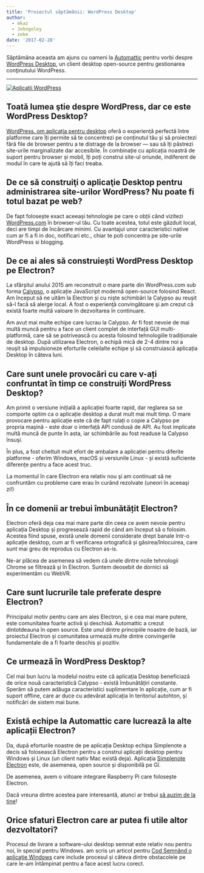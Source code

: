 ```yaml
---
title: 'Proiectul săptămânii: WordPress Desktop'
author:
  - mkaz
  - Johngoley
  - zeke
date: '2017-02-28'
---
```


Săptămâna aceasta am ajuns cu oameni la [Automattic](https://automattic.com/) pentru vorbi despre [WordPress Desktop](https://apps.wordpress.com/desktop/), un client desktop open-source pentru gestionarea conţinutului WordPress.

---

[![Aplicatii WordPress](https://cloud.githubusercontent.com/assets/2289/23391881/ea54d52e-fd2c-11e6-86ec-98fe466d5c5c.gif)](https://apps.wordpress.com/desktop/)

## Toată lumea ştie despre WordPress, dar ce este WordPress Desktop?

[WordPress. om aplicația pentru desktop](https://apps.wordpress.com/desktop/) oferă o experiență perfectă între platforme care îți permite să te concentrezi pe conținutul tău și să proiectezi fără file de browser pentru a te distrage de la browser — sau să îți păstrezi site-urile marginalizate dar accesibile. În combinație cu aplicația noastră de suport pentru browser și mobil, îți poți construi site-ul oriunde, indiferent de modul în care te ajută să îți faci treaba.

## De ce să construiţi o aplicaţie Desktop pentru administrarea site-urilor WordPress? Nu poate fi totul bazat pe web?

De fapt folosește exact aceeași tehnologie pe care o obții când vizitezi [WordPress.com](https://wordpress.com) în browser-ul tău. Cu toate acestea, totul este găzduit local, deci are timpi de încărcare minimi. Cu avantajul unor caracteristici native cum ar fi a fi in doc, notificari etc., chiar te poti concentra pe site-urile WordPress si blogging.

## De ce ai ales să construiești WordPress Desktop pe Electron?

La sfârșitul anului 2015 am reconstruit o mare parte din WordPress.com sub forma [Calypso](https://github.com/automattic/wp-calypso), o aplicație JavaScript modernă open-source folosind React. Am început să ne uităm la Electron și cu niște schimbări la Calypso au reușit să-l facă să alerge local. A fost o experienţă convingătoare şi am crezut că există foarte multă valoare în dezvoltarea în continuare.

Am avut mai multe echipe care lucrau la Calypso. Ar fi fost nevoie de mai multă muncă pentru a face un client complet de interfață GUI multi-platformă, care să se potrivească cu acesta folosind tehnologiile tradiționale de desktop. După utilizarea Electron, o echipă mică de 2-4 dintre noi a reușit să impulsioneze eforturile celeilalte echipe și să construiască aplicația Desktop în câteva luni.

## Care sunt unele provocări cu care v-ați confruntat în timp ce construiți WordPress Desktop?

Am primit o versiune inițială a aplicației foarte rapid, dar reglarea sa se comporte optim ca o aplicație desktop a durat mult mai mult timp. O mare provocare pentru aplicație este că de fapt rulați o copie a Calypso pe propria mașină - este doar o interfață API condusă de API. Au fost implicate multă muncă de punte în asta, iar schimbările au fost readuse la Calypso însuşi.

În plus, a fost cheltuit mult efort de ambalare a aplicației pentru diferite platforme - oferim Windows, macOS și versiunile Linux - și există suficiente diferențe pentru a face acest truc.

La momentul în care Electron era relativ nou şi am continuat să ne confruntăm cu probleme care erau în curând rezolvate (uneori în aceeaşi zi!)

## În ce domenii ar trebui îmbunătățit Electron?

Electron oferă deja cea mai mare parte din ceea ce avem nevoie pentru aplicația Desktop și progresează rapid de când am început să o folosim. Acestea fiind spuse, există unele domenii considerate drept banale într-o aplicație desktop, cum ar fi verificarea ortografică și găsirea/înlocuirea, care sunt mai greu de reprodus cu Electron as-is.

Ne-ar plăcea de asemenea să vedem că unele dintre noile tehnologii Chrome se filtrează şi în Electron. Suntem deosebit de dornici să experimentăm cu WebVR.

## Care sunt lucrurile tale preferate despre Electron?

Principalul motiv pentru care am ales Electron, şi e cea mai mare putere, este comunitatea foarte activă şi deschisă. Automattic a crezut dintotdeauna în open source. Este unul dintre principiile noastre de bază, iar proiectul Electron și comunitatea urmează multe dintre convingerile fundamentale de a fi foarte deschis și pozitiv.

## Ce urmează în WordPress Desktop?

Cel mai bun lucru la modelul nostru este că aplicația Desktop beneficiază de orice nouă caracteristică Calypso - există îmbunătățiri constante. Sperăm să putem adăuga caracteristici suplimentare în aplicație, cum ar fi suport offline, care ar duce cu adevărat aplicația în teritoriul autohton, și notificări de sistem mai bune.

## Există echipe la Automattic care lucrează la alte aplicații Electron?

Da, după eforturile noastre de pe aplicația Desktop echipa Simplenote a decis să folosească Electron pentru a construi aplicații desktop pentru Windows și Linux (un client nativ Mac există deja). Aplicația [Simplenote Electron](https://github.com/Automattic/simplenote-electron) este, de asemenea, open source și disponibilă pe Gî.

De asemenea, avem o viitoare integrare Raspberry Pi care folosește Electron.

Dacă vreuna dintre acestea pare interesantă, atunci ar trebui [să auzim de la tine](https://automattic.com/work-with-us/)!

## Orice sfaturi Electron care ar putea fi utile altor dezvoltatori?

Procesul de livrare a software-ului desktop semnat este relativ nou pentru noi, în special pentru Windows. am scris un articol pentru [Cod Semnând o aplicație Windows](https://mkaz.blog/code/code-signing-a-windows-application/) care include procesul și câteva dintre obstacolele pe care le-am întâmpinat pentru a face acest lucru corect.

